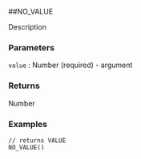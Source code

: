 ##NO_VALUE

Description

### Parameters
`value` : Number (required) - argument

### Returns
Number

### Examples
```
// returns VALUE
NO_VALUE()
```
